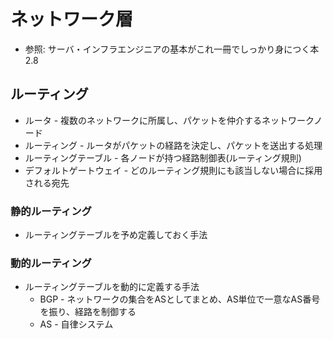 # ネットワーク層
- 参照: サーバ・インフラエンジニアの基本がこれ一冊でしっかり身につく本 2.8

## ルーティング
- ルータ - 複数のネットワークに所属し、パケットを仲介するネットワークノード
- ルーティング - ルータがパケットの経路を決定し、パケットを送出する処理
- ルーティングテーブル - 各ノードが持つ経路制御表(ルーティング規則)
- デフォルトゲートウェイ - どのルーティング規則にも該当しない場合に採用される宛先

### 静的ルーティング
- ルーティングテーブルを予め定義しておく手法

### 動的ルーティング
- ルーティングテーブルを動的に定義する手法
  - BGP - ネットワークの集合をASとしてまとめ、AS単位で一意なAS番号を振り、経路を制御する
  - AS - 自律システム
